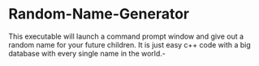 # Random-Name-Generator
This executable will launch a command prompt window and give out a random name for your future children. It is just easy c++ code with a big database with every single name in the world.-
